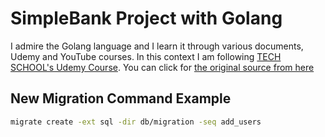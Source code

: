 # SimpleBank Project with Golang

I admire the Golang language and I learn it through various documents, Udemy and YouTube courses. In this context I am following [TECH SCHOOL's Udemy Course](https://www.udemy.com/course/backend-master-class-golang-postgresql-kubernetes). You can click for [the original source from here](https://github.com/techschool/simplebank)

## New Migration Command Example

```bash
migrate create -ext sql -dir db/migration -seq add_users
```
